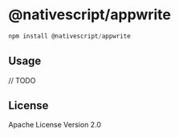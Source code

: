 # @nativescript/appwrite

```javascript
npm install @nativescript/appwrite
```

## Usage

// TODO

## License

Apache License Version 2.0
